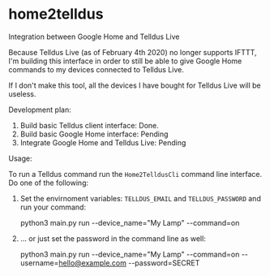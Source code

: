 # home2telldus
Integration between Google Home and Telldus Live

Because Telldus Live (as of February 4th 2020) no longer supports IFTTT, 
I'm building this interface  in order to still be able to give Google Home 
commands to my devices connected to Telldus Live.

If I don't make this tool, all the devices I have bought for Telldus Live
will be useless.

Development plan:

1. Build basic Telldus client interface: Done.
2. Build basic Google Home interface: Pending
3. Integrate Google Home and Telldus Live: Pending

Usage:

To run a Telldus command run the `Home2TelldusCli` command line interface.
Do one of the following:

1) Set the envirnoment variables: `TELLDUS_EMAIL` and `TELLDUS_PASSWORD` and 
run your command:

    python3 main.py run --device_name="My Lamp" --command=on
    
2) ... or just set the password in the command line as well:

    python3 main.py run --device_name="My Lamp" --command=on --username=hello@example.com --password=SECRET
